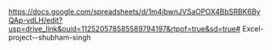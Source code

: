 https://docs.google.com/spreadsheets/d/1m4ibwnJVSaOPOX4BbSRBK6ByQAp-vdLH/edit?usp=drive_link&ouid=112520578585589794197&rtpof=true&sd=true# Excel-project--shubham-singh

